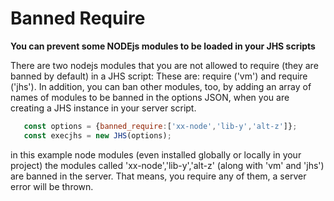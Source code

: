 # Banned Require
**You can prevent some NODEjs modules to be loaded in your JHS scripts**

There are two nodejs modules that you are not allowed to require (they are banned by default) in  a JHS script:
These are: require ('vm') and require ('jhs'). In addition, you can ban other modules, too, 
by adding an array of names of modules to be banned in the options JSON, when you are creating 
a JHS instance in your server script.

 ```javascript 
    const options = {banned_require:['xx-node','lib-y','alt-z']};
    const execjhs = new JHS(options);
 ```
  in this example node modules  (even installed globally or locally in your project) 
  the modules called 'xx-node','lib-y','alt-z' (along with 'vm' and 'jhs') are banned in 
  the server. That means, you require any of them, a server error will be thrown.

